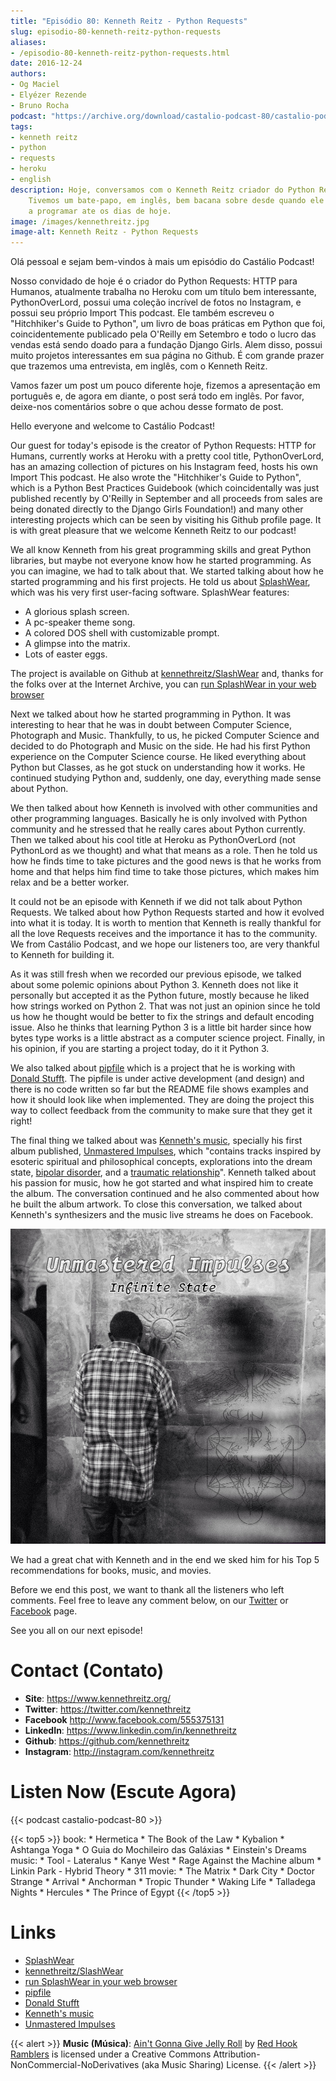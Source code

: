 ```yaml
---
title: "Episódio 80: Kenneth Reitz - Python Requests"
slug: episodio-80-kenneth-reitz-python-requests
aliases:
- /episodio-80-kenneth-reitz-python-requests.html
date: 2016-12-24
authors:
- Og Maciel
- Elyézer Rezende
- Bruno Rocha
podcast: "https://archive.org/download/castalio-podcast-80/castalio-podcast-80.mp3"
tags:
- kenneth reitz
- python
- requests
- heroku
- english
description: Hoje, conversamos com o Kenneth Reitz criador do Python Requests.
    Tivemos um bate-papo, em inglês, bem bacana sobre desde quando ele começou
    a programar ate os dias de hoje.
image: /images/kennethreitz.jpg
image-alt: Kenneth Reitz - Python Requests
---
```


Olá pessoal e sejam bem-vindos à mais um episódio do Castálio Podcast!

Nosso convidado de hoje é o criador do Python Requests: HTTP para Humanos,
atualmente trabalha no Heroku com um título bem interessante, PythonOverLord,
possui uma coleção incrível de fotos no Instagram, e possui seu próprio Import
This podcast. Ele também escreveu o \"Hitchhiker\'s Guide to Python\", um livro
de boas práticas em Python que foi, coincidentemente publicado pela O\'Reilly
em Setembro e todo o lucro das vendas está sendo doado para a fundação Django
Girls. Alem disso, possui muito projetos interessantes em sua página no Github.
É com grande prazer que trazemos uma entrevista, em inglês, com o Kenneth
Reitz.

<div class="clearfix"></div>

Vamos fazer um post um pouco diferente hoje, fizemos a apresentação em
português e, de agora em diante, o post será todo em inglês. Por favor,
deixe-nos comentários sobre o que achou desse formato de post.

Hello everyone and welcome to Castálio Podcast!

Our guest for today\'s episode is the creator of Python Requests: HTTP for
Humans, currently works at Heroku with a pretty cool title, PythonOverLord, has
an amazing collection of pictures on his Instagram feed, hosts his own Import
This podcast. He also wrote the \"Hitchhiker\'s Guide to Python\", which is a
Python Best Practices Guidebook (which coincidentally was just published
recently by O'Reilly in September and all proceeds from sales are being donated
directly to the Django Girls Foundation!) and many other interesting projects
which can be seen by visiting his Github profile page. It is with great
pleasure that we welcome Kenneth Reitz to our podcast!

We all know Kenneth from his great programming skills and great Python
libraries, but maybe not everyone know how he started programming. As you can
imagine, we had to talk about that. We started talking about how he started
programming and his first projects. He told us about
[SplashWear](http://webpages.charter.net/reitzk/SplashWear.html), which was his
very first user-facing software. SplashWear features:

- A glorious splash screen.
- A pc-speaker theme song.
- A colored DOS shell with customizable prompt.
- A glimpse into the matrix.
- Lots of easter eggs.

The project is available on Github at
[kennethreitz/SlashWear](https://github.com/kennethreitz/SlashWear) and, thanks
for the folks over at the Internet Archive, you can [run SplashWear in your web
browser](https://archive.org/details/splashwear)

Next we talked about how he started programming in Python. It was interesting
to hear that he was in doubt between Computer Science, Photograph and Music.
Thankfully, to us, he picked Computer Science and decided to do Photograph and
Music on the side. He had his first Python experience on the Computer Science
course. He liked everything about Python but Classes, as he got stuck on
understanding how it works. He continued studying Python and, suddenly, one
day, everything made sense about Python.

We then talked about how Kenneth is involved with other communities and other
programming languages. Basically he is only involved with Python community and
he stressed that he really cares about Python currently. Then we talked about
his cool title at Heroku as PythonOverLord (not PythonLord as we thought) and
what that means as a role. Then he told us how he finds time to take pictures
and the good news is that he works from home and that helps him find time to
take those pictures, which makes him relax and be a better worker.

It could not be an episode with Kenneth if we did not talk about Python
Requests. We talked about how Python Requests started and how it evolved into
what it is today. It is worth to mention that Kenneth is really thankful for
all the love Requests receives and the importance it has to the community. We
from Castálio Podcast, and we hope our listeners too, are very thankful to
Kenneth for building it.

As it was still fresh when we recorded our previous episode, we talked about
some polemic opinions about Python 3. Kenneth does not like it personally but
accepted it as the Python future, mostly because he liked how strings worked on
Python 2. That was not just an opinion since he told us how he thought would be
better to fix the strings and default encoding issue. Also he thinks that
learning Python 3 is a little bit harder since how bytes type works is a little
abstract as a computer science project. Finally, in his opinion, if you are
starting a project today, do it it Python 3.

We also talked about [pipfile](https://github.com/pypa/pipfile) which is a
project that he is working with [Donald Stufft](https://caremad.io/about/). The
pipfile is under active development (and design) and there is no code written
so far but the README file shows examples and how it should look like when
implemented. They are doing the project this way to collect feedback from the
community to make sure that they get it right!

The final thing we talked about was [Kenneth\'s
music](https://www.kennethreitz.org/music/), specially his first album
published, [Unmastered
Impulses](https://www.kennethreitz.org/unmastered-impulses/), which \"contains
tracks inspired by esoteric spiritual and philosophical concepts, explorations
into the dream state, [bipolar
disorder](https://www.kennethreitz.org/essays/mentalhealtherror-an-exception-occurred),
and a [traumatic
relationship](https://www.kennethreitz.org/essays/purging-the-unexpected-negative-a-narcissistic-partner)\".
Kenneth talked about his passion for music, how he got started and what
inspired him to create the album. The conversation continued and he also
commented about how he built the album artwork. To close this conversation, we
talked about Kenneth\'s synthesizers and the music live streams he does on
Facebook.

![](/images/unmasteredimpulses-artwork.jpg)

We had a great chat with Kenneth and in the end we sked him for his Top 5
recommendations for books, music, and movies.

Before we end this post, we want to thank all the listeners who left comments.
Feel free to leave any comment below, on our
[Twitter](https://twitter.com/castaliopod) or
[Facebook](https://www.facebook.com/castaliopod) page.

See you all on our next episode!

# Contact (Contato)

- **Site**: <https://www.kennethreitz.org/>
- **Twitter**: <https://twitter.com/kennethreitz>
- **Facebook** <http://www.facebook.com/555375131>
- **LinkedIn**: <https://www.linkedin.com/in/kennethreitz>
- **Github**: <https://github.com/kennethreitz>
- **Instagram**: <http://instagram.com/kennethreitz>

# Listen Now (Escute Agora)

{{< podcast castalio-podcast-80 >}}

{{< top5 >}}
book:
    * Hermetica
    * The Book of the Law
    * Kybalion
    * Ashtanga Yoga
    * O Guia do Mochileiro das Galáxias
    * Einstein's Dreams
music:
    * Tool - Lateralus
    * Kanye West
    * Rage Against the Machine album
    * Linkin Park - Hybrid Theory
    * 311
movie:
    * The Matrix
    * Dark City
    * Doctor Strange
    * Arrival
    * Anchorman
    * Tropic Thunder
    * Waking Life
    * Talladega Nights
    * Hercules
    * The Prince of Egypt
{{< /top5 >}}

# Links

- [SplashWear](http://webpages.charter.net/reitzk/SplashWear.html)
- [kennethreitz/SlashWear](https://github.com/kennethreitz/SlashWear)
- [run SplashWear in your web browser](https://archive.org/details/splashwear)
- [pipfile](https://github.com/pypa/pipfile)
- [Donald Stufft](https://caremad.io/about/)
- [Kenneth\'s music](https://www.kennethreitz.org/music/)
- [Unmastered Impulses](https://www.kennethreitz.org/unmastered-impulses/)

{{< alert >}}
**Music (Música)**: [Ain\'t Gonna Give Jelly
Roll](http://freemusicarchive.org/music/Red_Hook_Ramblers/Live__WFMU_on_Antique_Phonograph_Music_Program_with_MAC_Feb_8_2011/Red_Hook_Ramblers_-_12_-_Aint_Gonna_Give_Jelly_Roll)
by [Red Hook Ramblers](http://www.redhookramblers.com/) is licensed under a
Creative Commons Attribution-NonCommercial-NoDerivatives (aka Music Sharing)
License.
{{< /alert >}}
